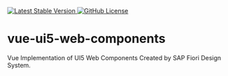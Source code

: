 <a href="https://www.npmjs.com/package/@nanvaie/vue-ui5-web-components">
    <img
        src="https://img.shields.io/npm/v/@nanvaie/vue-ui5-web-components"
        alt="Latest Stable Version"
    >
</a>
<a href="https://www.npmjs.com/package/@nanvaie/vue-ui5-web-components">
    <img
        alt="GitHub License"
        src="https://img.shields.io/github/license/nanvaie/vue-ui5-web-components"
    >
</a>

# vue-ui5-web-components
Vue Implementation of UI5 Web Components Created by SAP Fiori Design System.
